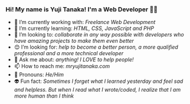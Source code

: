 ### Hi! My name is Yuji Tanaka! I'm a Web Developer 🖖🤓

- 🔭 I’m currently working with: *Freelance Web Development*
- 🌱 I’m currently learning: *HTML, CSS, JavaScript and PHP*
- 👯 I’m looking to: *collaborate in any way possible with developers who have amazing projects to make them even better*
- 😊 I’m looking for: *help to become a better person, a more qualified professional and a more technical developer*
- 💬 Ask me about: *anything! I LOVE to help people!*
- 📫 How to reach me: *mryujitanaka.com*
- 🥸 Pronouns: *He/Him*
- 👽 Fun fact: *Sometimes I forget what I learned yesterday and feel sad and helpless. But when I read what I wrote/coded, I realize that I am more human than I think*